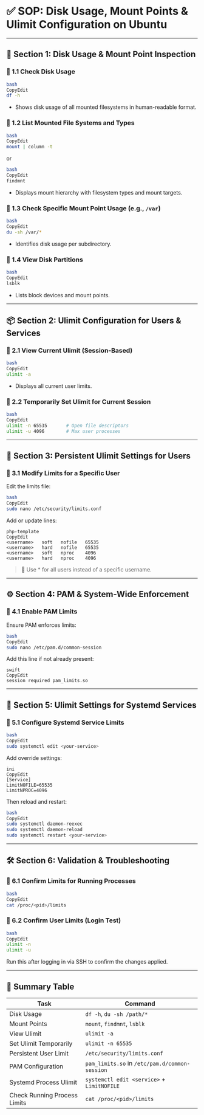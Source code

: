 # ✅ SOP: Disk Usage, Mount Points & Ulimit Configuration on Ubuntu

---

## 📂 Section 1: Disk Usage & Mount Point Inspection

### 🔹 1.1 Check Disk Usage

```bash
bash
CopyEdit
df -h

```

- Shows disk usage of all mounted filesystems in human-readable format.

### 🔹 1.2 List Mounted File Systems and Types

```bash
bash
CopyEdit
mount | column -t

```

or

```bash
bash
CopyEdit
findmnt

```

- Displays mount hierarchy with filesystem types and mount targets.

### 🔹 1.3 Check Specific Mount Point Usage (e.g., `/var`)

```bash
bash
CopyEdit
du -sh /var/*

```

- Identifies disk usage per subdirectory.

### 🔹 1.4 View Disk Partitions

```bash
bash
CopyEdit
lsblk

```

- Lists block devices and mount points.

---

## 📦 Section 2: Ulimit Configuration for Users & Services

### 🔹 2.1 View Current Ulimit (Session-Based)

```bash
bash
CopyEdit
ulimit -a

```

- Displays all current user limits.

### 🔹 2.2 Temporarily Set Ulimit for Current Session

```bash
bash
CopyEdit
ulimit -n 65535       # Open file descriptors
ulimit -u 4096        # Max user processes

```

---

## 🔐 Section 3: Persistent Ulimit Settings for Users

### 🔹 3.1 Modify Limits for a Specific User

Edit the limits file:

```bash
bash
CopyEdit
sudo nano /etc/security/limits.conf

```

Add or update lines:

```
php-template
CopyEdit
<username>   soft   nofile   65535
<username>   hard   nofile   65535
<username>   soft   nproc    4096
<username>   hard   nproc    4096

```

> 🔁 Use * for all users instead of a specific username.
> 

---

## ⚙️ Section 4: PAM & System-Wide Enforcement

### 🔹 4.1 Enable PAM Limits

Ensure PAM enforces limits:

```bash
bash
CopyEdit
sudo nano /etc/pam.d/common-session

```

Add this line if not already present:

```
swift
CopyEdit
session required pam_limits.so

```

---

## 🧩 Section 5: Ulimit Settings for Systemd Services

### 🔹 5.1 Configure Systemd Service Limits

```bash
bash
CopyEdit
sudo systemctl edit <your-service>

```

Add override settings:

```
ini
CopyEdit
[Service]
LimitNOFILE=65535
LimitNPROC=4096

```

Then reload and restart:

```bash
bash
CopyEdit
sudo systemctl daemon-reexec
sudo systemctl daemon-reload
sudo systemctl restart <your-service>

```

---

## 🛠️ Section 6: Validation & Troubleshooting

### 🔹 6.1 Confirm Limits for Running Processes

```bash
bash
CopyEdit
cat /proc/<pid>/limits

```

### 🔹 6.2 Confirm User Limits (Login Test)

```bash
bash
CopyEdit
ulimit -n
ulimit -u

```

Run this after logging in via SSH to confirm the changes applied.

---

## 📘 Summary Table

| Task | Command |
| --- | --- |
| Disk Usage | `df -h`, `du -sh /path/*` |
| Mount Points | `mount`, `findmnt`, `lsblk` |
| View Ulimit | `ulimit -a` |
| Set Ulimit Temporarily | `ulimit -n 65535` |
| Persistent User Limit | `/etc/security/limits.conf` |
| PAM Configuration | `pam_limits.so` in `/etc/pam.d/common-session` |
| Systemd Process Ulimit | `systemctl edit <service>` + `LimitNOFILE` |
| Check Running Process Limits | `cat /proc/<pid>/limits` |
